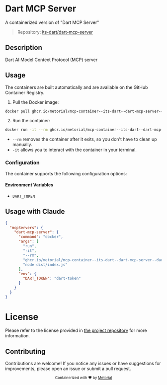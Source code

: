 
# Dart MCP Server

A containerized version of "Dart MCP Server"

> Repository: [its-dart/dart-mcp-server](https://github.com/its-dart/dart-mcp-server)

## Description

Dart AI Model Context Protocol (MCP) server


## Usage

The containers are built automatically and are available on the GitHub Container Registry.

1. Pull the Docker image:

```bash
docker pull ghcr.io/metorial/mcp-container--its-dart--dart-mcp-server--dart-mcp-server
```

2. Run the container:

```bash
docker run -it --rm ghcr.io/metorial/mcp-container--its-dart--dart-mcp-server--dart-mcp-server 
```

- `--rm` removes the container after it exits, so you don't have to clean up manually.
- `-it` allows you to interact with the container in your terminal.


### Configuration

The container supports the following configuration options:




#### Environment Variables

- `DART_TOKEN`




## Usage with Claude

```json
{
  "mcpServers": {
    "dart-mcp-server": {
      "command": "docker",
      "args": [
        "run",
        "-it",
        "--rm",
        "ghcr.io/metorial/mcp-container--its-dart--dart-mcp-server--dart-mcp-server",
        "node dist/index.js"
      ],
      "env": {
        "DART_TOKEN": "dart-token"
      }
    }
  }
}
```

# License

Please refer to the license provided in [the project repository](https://github.com/its-dart/dart-mcp-server) for more information.

## Contributing

Contributions are welcome! If you notice any issues or have suggestions for improvements, please open an issue or submit a pull request.

<div align="center">
  <sub>Containerized with ❤️ by <a href="https://metorial.com">Metorial</a></sub>
</div>
  